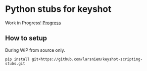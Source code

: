 # Python stubs for keyshot

Work in Progress! [Progress](https://github.com/larsniem/keyshot-scripting-stubs/issues/1)

## How to setup

During WiP from source only.

```` shell script
pip install git+https://github.com/larsniem/keyshot-scripting-stubs.git
````
